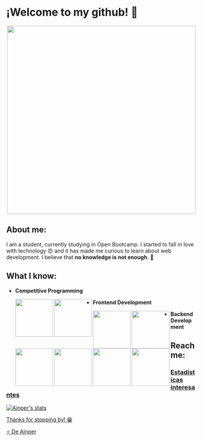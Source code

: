 #  ¡Welcome to my github! 👋

<div align="center">
	<img align="center" width="500" src="https://camo.githubusercontent.com/4aab5b818b0afd7e114f088a2ba6a92cef39261b2c1e992f780beff654003138/68747470733a2f2f6d65646961332e67697068792e636f6d2f6d656469612f4c3152317476493973766b495777705659722f67697068792e676966"/>
</div>

##  About me:
I am a student, currently studying in Open Bootcamp. I started to fall in love with technology 😍 and it has made me curious to learn about web development. I believe that **no knowledge is not enough**. 🧠

##  What I know:

-  **Competitive Programming**

	<img align="left" width="100" src="https://user-images.githubusercontent.com/119804338/205512156-236a861e-904f-4331-859e-27edbc642786.png"/>
	<img align="left" width="100" src="https://user-images.githubusercontent.com/119804338/205512259-395c5f11-c0d2-4c60-b44d-d5b64dcd379c.png"/>
	
-  **Frontend Development**

	<img align="left" width="100" src="https://user-images.githubusercontent.com/119804338/205510825-f71b932b-861d-402b-b0bd-46c4d22fe1b5.png"/>
	<img align="left" width="100" src="https://user-images.githubusercontent.com/119804338/205510998-932b6f22-f76f-4ba7-aff8-84ed52340abb.png"/>
	<img align="left" width="100" src="https://user-images.githubusercontent.com/119804338/205510501-f69b1e90-8a5c-4d89-80b3-59428f65d034.png"/>
	<img align="left" width="100" src="https://user-images.githubusercontent.com/119804338/205510883-c799ffad-4cd4-4e25-a750-ef32a695ab10.png"/>
	
-  **Backend Development**

	<img align="left" width="100" src="https://user-images.githubusercontent.com/119804338/205510856-73eea846-1329-4ef4-b52b-c4aaa660b2f5.png"/>
	<img align="left" width="100" src="https://user-images.githubusercontent.com/119804338/205511941-d6dad6a8-241b-4cee-a05e-8169b37cf255.png"/>
	
	
	
	
##  Reach me:
<p align="left">
	<a href="https://user-images.githubusercontent.com/119804338/205510501-f69b1e90-8a5c-4d89-80b3-59428f65d034.png">
	



###  Estadísticas interesantes

![Ainper's stats](https://github-readme-stats.vercel.app/api?username=ainper&show_icons=true)

Thanks for stopping by! 😁


⭐️ De [Ainper](https://github.com/Ainper)
